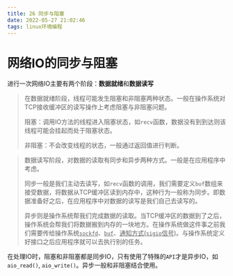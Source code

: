 ```yaml
---
title: 26 同步与阻塞
date: 2022-05-27 21:02:46
tags: linux环境编程
---
```




# 网络IO的同步与阻塞

进行一次网络IO主要有两个阶段：**数据就绪**和**数据读写**

> 在数据就绪阶段，线程可能发生阻塞和非阻塞两种状态。一般在操作系统对TCP接收缓冲区的读写操作上考虑阻塞与非阻塞问题。
>
> 阻塞：调用IO方法的线程进入阻塞状态，如`recv`函数，数据没有到到达则该线程可能会挂起而处于阻塞状态。
>
> 非阻塞：不会改变线程的状态，一般通过返回值进行判断。

> 数据读写阶段，对数据的读取有同步和异步两种方式。一般是在应用程序中考虑。
>
> 同步一般是我们主动去读写，如`recv`函数的调用，我们需要定义`buf`数组来接受数据，将数据从TCP缓冲区读到内存中，这种行为一般称为同步。即数据准备好之后，在应用程序中对数据的读写是我们自己去读写的。
>
> 异步则是操作系统帮我们完成数据的读取。当TCP缓冲区的数据到了之后，操作系统会帮我们将数据搬到内存的一块地方。在操作系统做这件事之前我们需要传给操作系统<u>`sockfd`</u>、<u>`buf`</u>、<u>通知方式(`sigio`信号</u>)。与操作系统定义好接口之后应用程序就可以去执行别的任务。

在处理IO时，阻塞和非阻塞都是同步IO，只有使用了特殊的`API`才是异步IO，如`aio_read()`, `aio_write()`。异步一般和非阻塞结合使用。

